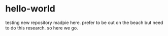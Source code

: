 # hello-world
testing new repository
madpie here. prefer to be out on the beach but need to do this research.
so here we go.
